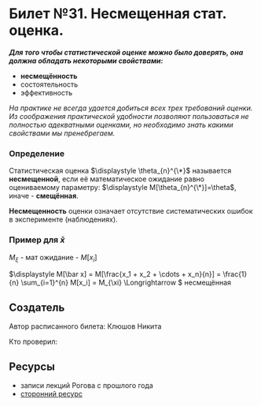 # Билет №31. Несмещенная стат. оценка.

***Для того чтобы статистической оценке можно было доверять, она должна обладать некоторыми свойствами:***
- **несмещённость**
- состоятельность
- эффективность

*На практике не всегда удается добиться всех трех требований оценки. Из соображения практической удобности позволяют пользоваться не полностью адекватными оценками, но необходимо знать какими свойствами мы пренебрегаем.*

### Определение

Статистическая оценка $\displaystyle \theta_{n}^{\*}$ называется **несмещенной**, если её математическое ожидание равно оцениваемому параметру: $\displaystyle M[\theta_{n}^{\*}]=\theta$, иначе - **смещённая**.

**Несмещенность** оценки означает отсутствие систематических ошибок в эксперименте (наблюдениях).

### Пример для $\displaystyle \bar x$

$\displaystyle M_{\xi}$ - мат ожидание - $\displaystyle M[x_i]$

$\displaystyle M[\bar x] = M[\frac{x_1 + x_2 + \cdots + x_n}{n}] = \frac{1}{n} \sum_{i=1}^{n} M[x_i] = M_{\xi} \Longrightarrow $ несмещённая


## Создатель

Автор расписанного билета: Клюшов Никита

Кто проверил:


## Ресурсы
- записи лекций Рогова с прошлого года
- [сторонний ресурс](https://studfile.net/preview/3815857/page:4/)

